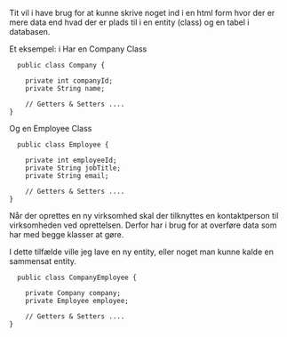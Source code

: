 Tit vil i have brug for at kunne skrive noget ind i en html form hvor der er mere data end hvad der er plads til i en entity (class) og en tabel i databasen.

Et eksempel:
i Har en Company Class
````     
  public class Company {

    private int companyId;
    private String name;
    
    // Getters & Setters ....
}
````    

Og en Employee Class
  
````     
  public class Employee {

    private int employeeId;
    private String jobTitle;
    private String email;
    
    // Getters & Setters ....
}
````   
Når der oprettes en ny virksomhed skal der tilknyttes en kontaktperson til virksomheden ved oprettelsen. Derfor har i brug for at overføre data som har med begge klasser at gøre.    

I dette tilfælde ville jeg lave en ny entity, eller noget man kunne kalde en sammensat entity.    

````     
  public class CompanyEmployee {

    private Company company;
    private Employee employee;
    
    // Getters & Setters ....
}
````   
